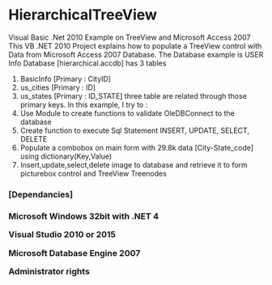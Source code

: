 # HierarchicalTreeView
Visual Basic .Net 2010 Example on TreeView and Microsoft Access 2007
This VB .NET 2010 Project explains how to populate a TreeView control with Data from Microsoft Access 2007 Database.
The Database example is USER Info
Database [hierarchical.accdb] has 3 tables
1) BasicInfo [Primary : CityID]
2) us_cities  [Primary : ID]
3) us_states  [Primary : ID_STATE]
three table are related through those primary keys.
In this example, I try to :
1) Use Module to create functions to validate OleDBConnect to the database
2) Create function to execute Sql Statement INSERT, UPDATE, SELECT, DELETE
3) Populate a combobox on main form with 29.8k data [City-State_code] using dictionary(Key,Value)
4) Insert,update,select,delete image to database and retrieve it to form picturebox control and TreeView Treenodes

<h3>[Dependancies]<h3>
<p>Microsoft Windows 32bit with .NET 4</p>
<p>Visual Studio 2010 or 2015</p>
<p>Microsoft Database Engine 2007</p>
<p>Administrator rights</p>
